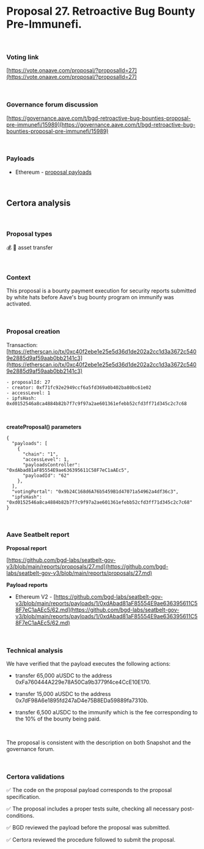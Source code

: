 # Proposal 27. Retroactive Bug Bounty Pre-Immunefi.

<br>

### Voting link

[https://vote.onaave.com/proposal/?proposalId=27](https://vote.onaave.com/proposal/?proposalId=27)

<br>

### Governance forum discussion

[https://governance.aave.com/t/bgd-retroactive-bug-bounties-proposal-pre-immunefi/15989](https://governance.aave.com/t/bgd-retroactive-bug-bounties-proposal-pre-immunefi/15989)

<br>

### Payloads

* Ethereum - [proposal payloads](https://etherscan.io/address/0xc7950e9591A6e3d7fb68b0d289dD4e54167f1B70#code#F1#L1)

<br>

## Certora analysis

<br>

### Proposal types

:moneybag: :receipt: asset transfer

<br>

### Context

This proposal is a bounty payment execution for security reports submitted by white hats before Aave's bug bounty program on immunify was activated.

<br>

### Proposal creation

Transaction: [https://etherscan.io/tx/0xc40f2ebe1e25e5d36d1de202a2cc1d3a3672c5409e2885d9af59aab0bb2141c3](https://etherscan.io/tx/0xc40f2ebe1e25e5d36d1de202a2cc1d3a3672c5409e2885d9af59aab0bb2141c3)

```
- proposalId: 27
- creator: 0xf71fc92e2949ccf6a5fd369a0b402ba80bc61e02
- accessLevel: 1
- ipfsHash: 0xd0152546a8ca4884b82b7f7c9f97a2ae601361efebb52cfd3ff71d345c2c7c68
```

<br>

**createProposal() parameters**

```
{
  "payloads": [
    {
      "chain": "1",
      "accessLevel": 1,
      "payloadsController": "0xdAbad81aF85554E9ae636395611C58F7eC1aAEc5",
      "payloadId": "62"
    },
  ],
  "votingPortal": "0x9b24C168d6A76b5459B1d47071a54962a4df36c3",
  "ipfsHash": "0xd0152546a8ca4884b82b7f7c9f97a2ae601361efebb52cfd3ff71d345c2c7c68"
}
```

<br>

### Aave Seatbelt report

**Proposal report**

[https://github.com/bgd-labs/seatbelt-gov-v3/blob/main/reports/proposals/27.md](https://github.com/bgd-labs/seatbelt-gov-v3/blob/main/reports/proposals/27.md)

**Payload reports**

* Ethereum V2 - [https://github.com/bgd-labs/seatbelt-gov-v3/blob/main/reports/payloads/1/0xdAbad81aF85554E9ae636395611C58F7eC1aAEc5/62.md](https://github.com/bgd-labs/seatbelt-gov-v3/blob/main/reports/payloads/1/0xdAbad81aF85554E9ae636395611C58F7eC1aAEc5/62.md)

<br>

### Technical analysis

We have verified that the payload executes the following actions:

- transfer 65,000 aUSDC to the address 0xFa760444A229e78A50Ca9b3779f4ce4CcE10E170. 

- transfer 15,000 aUSDC to the address 0x7dF98A6e1895fd247aD4e75B8EDa59889fa7310b.

- transfer 6,500 aUSDC to the immunify which is the fee corresponding to the 10% of the bounty being paid.

<br>

The proposal is consistent with the description on both Snapshot and the governance forum.

<br>

### Certora validations

:white_check_mark: The code on the proposal payload corresponds to the proposal specification.

:white_check_mark: The proposal includes a proper tests suite, checking all necessary post-conditions.

:white_check_mark: BGD reviewed the payload before the proposal was submitted.

:white_check_mark: Certora reviewed the procedure followed to submit the proposal.
